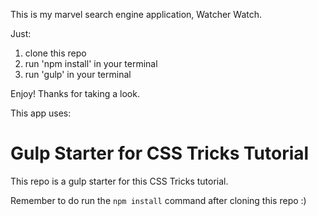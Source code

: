 This is my marvel search engine application, Watcher Watch.

Just:
1) clone this repo
2) run 'npm install' in your terminal
3) run 'gulp' in your terminal

Enjoy! Thanks for taking a look. 

This app uses:

# Gulp Starter for CSS Tricks Tutorial  

This repo is a gulp starter for this CSS Tricks tutorial. 

Remember to do run the `npm install` command after cloning this repo :) 
